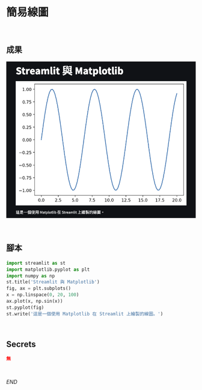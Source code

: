 # 簡易線圖

</br>

## 成果

![](images/img_04.png)

</br>

## 腳本

```python
import streamlit as st
import matplotlib.pyplot as plt
import numpy as np
st.title('Streamlit 與 Matplotlib')
fig, ax = plt.subplots()
x = np.linspace(0, 20, 100)
ax.plot(x, np.sin(x))
st.pyplot(fig)
st.write('這是一個使用 Matplotlib 在 Streamlit 上繪製的線圖。')
```

</br>

## Secrets

```toml
無
```

</br>

_END_